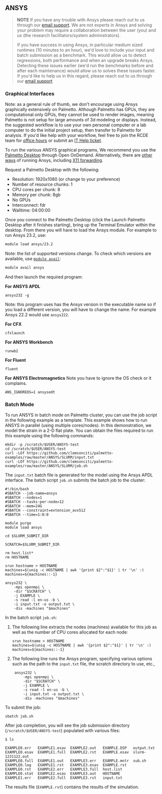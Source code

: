 ## ANSYS

> **NOTE**
> If you have any trouble with Ansys please reach out to us through our [email
> support](https://docs.rcd.clemson.edu/support/contact/email). We are not
> experts in Ansys and solving your problem may require a collaboration between
> the user (you) and us (the research facilitators/system administrators).
>
> If you have success in using Ansys, in particular medium sized runtimes (10
> minutes to an hour), we'd love to include your input and batch submission as a
> benchmark. This would allow us to detect regressions, both performance and
> when an upgrade breaks Ansys. Detecting these issues earlier (we'd run the
> benchmarks before and after each maintenance) would allow us to solves these
> issues faster. If you'd like to help us in this regard, please reach out to us
> through our [email support](https://docs.rcd.clemson.edu/support/contact/email)

### Graphical Interfaces

Note: as a general rule of thumb, we don't encourage using Ansys graphically
extensively on Palmetto. Although Palmetto has GPUs, they are computational
only GPUs, they cannot be used to render images, meaning Palmetto is not setup
for large amounts of 3d modeling or displays. Instead, the suggested workflow
is to use your own personal computer or a lab computer to do the initial project
setup, then transfer to Palmetto for analysis. If you'd like help with your
workflow, feel free to join the RCDE team for [office
hours](https://docs.rcd.clemson.edu/support/contact/office_hours) or submit an
[IT Help ticket](https://docs.rcd.clemson.edu/support/contact/office_hours).

To run the various ANSYS graphical programs, We recommend you use the [Palmetto
Desktop](https://docs.rcd.clemson.edu/palmetto/connect/openod/apps/desktop)
through Open OnDemand. Alternatively, there are [other
ways](https://docs.rcd.clemson.edu/palmetto/software/graphical) of running
Ansys, including [X11
forwarding](https://docs.rcd.clemson.edu/palmetto/connect/x11_tunneling).

Request a Palmetto Desktop with the following:

- Resolution: 1920x1080 (or change to your preference)
- Number of resource chunks: 1
- CPU cores per chunk: 8
- Memory per chunk: 8gb
- No GPUs
- Interconnect: fdr
- Walltime: 04:00:00

Once you connect to the Palmetto Desktop (click the Launch Palmetto Desktop
after it finishes starting), bring up the Terminal Emulator within the desktop.
From there you will have to load the Ansys module. For example to run Ansys
23.2, use:

```sh
module load ansys/23.2
```

Note: the list of supported versions change. To check which versions are
available, use [`module
avail`](https://docs.rcd.clemson.edu/palmetto/software/modules):

```sh
module avail ansys
```

And then launch the required program:

**For ANSYS APDL**

```
ansys232 -g
```

Note: this program uses has the Ansys version in the executable name so if you
load a different version, you will have to change the name. For example Ansys
22.2 would use `ansys222`.

**For CFX**

```
cfxlaunch
```

**For ANSYS Workbench**

```
runwb2
```

**For Fluent**

```
fluent
```

**For ANSYS Electromagnetics** Note you have to ignore the OS check or it complains.

```
ANS_IGNOREOS=1 ansysedt
```

### Batch Mode

To run ANSYS in batch mode on Palmetto cluster,
you can use the job script in the following example as a template.
This example shows how to run ANSYS in parallel (using multiple cores/nodes).
In this demonstration, we model the strain in a 2-D flat plate.
You can obtain the files required to run this example
using the following commands:

```
mkdir -p /scratch/$USER/ANSYS-test
cd /scratch/$USER/ANSYS-test
curl -LOf https://github.com/clemsonciti/palmetto-examples/raw/master/ANSYS/SLURM/input.txt
curl -LOf https://github.com/clemsonciti/palmetto-examples/raw/master/ANSYS/SLURM/job.sh
```

The `input.txt` batch file is generated for the model using the Ansys APDL interface.
The batch script `job.sh` submits the batch job to the cluster:

```
#!/bin/bash
#SBATCH --job-name=ansys
#SBATCH --nodes=1
#SBATCH --tasks-per-node=12
#SBATCH --mem=24G
#SBATCH --constraint=extension_avx512
#SBATCH --time=1:0:0

module purge
module load ansys

cd $SLURM_SUBMIT_DIR

SCRATCH=$SLURM_SUBMIT_DIR

rm host.list*
rm HOSTNAME

srun hostname > HOSTNAME
machines=$(uniq -c HOSTNAME | awk '{print $2":"$1}' | tr '\n' :)
machines=${machines::-1}

ansys232 \
    -mpi openmpi \
    -dir "$SCRATCH" \
    -j EXAMPLE \
    -s read -l en-us -b \
    -i input.txt -o output.txt \
    -dis -machines "$machines"
```

In the batch script `job.sh`:

1. The following line extracts the nodes (machines) available for this job
   as well as the number of CPU cores allocated for each node:

   ```
   srun hostname > HOSTNAME
   machines=$(uniq -c HOSTNAME | awk '{print $2":"$1}' | tr '\n' :)
   machines=${machines::-1}
   ```

2. The following line runs the Ansys program, specifying various options
   such as the path to the `input.txt` file, the scratch directory to use, etc.,

   ```
    ansys232 \
        -mpi openmpi \
        -dir "$SCRATCH" \
        -j EXAMPLE \
        -s read -l en-us -b \
        -i input.txt -o output.txt \
        -dis -machines "$machines"
   ```
To submit the job:

```
sbatch job.sh
```

After job completion, you will see the job submission directory (`/scratch/$USER/ANSYS-test`)
populated with various files:

```
$ ls

EXAMPLE0.err   EXAMPLE1.esav  EXAMPLE2.out   EXAMPLE.DSP   output.txt
EXAMPLE0.esav  EXAMPLE1.full  EXAMPLE2.rst   EXAMPLE.esav  slurm-1231122.out
EXAMPLE0.full  EXAMPLE1.out   EXAMPLE3.err   EXAMPLE.mntr  sub.sh
EXAMPLE0.log   EXAMPLE1.rst   EXAMPLE3.esav  EXAMPLE.rst
EXAMPLE0.rst   EXAMPLE2.err   EXAMPLE3.full  host.list
EXAMPLE0.stat  EXAMPLE2.esav  EXAMPLE3.out   HOSTNAME
EXAMPLE1.err   EXAMPLE2.full  EXAMPLE3.rst   input.txt
```

The results file (`EXAMPLE.rst`) contains the results of the simulation.
